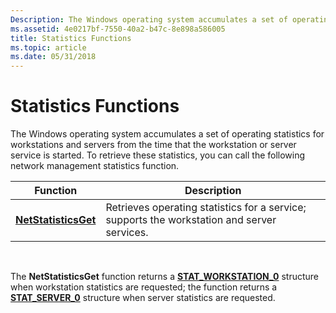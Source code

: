```yaml
---
Description: The Windows operating system accumulates a set of operating statistics for workstations and servers from the time that the workstation or server service is started.
ms.assetid: 4e0217bf-7550-40a2-b47c-8e898a586005
title: Statistics Functions
ms.topic: article
ms.date: 05/31/2018
---
```


# Statistics Functions

The Windows operating system accumulates a set of operating statistics for workstations and servers from the time that the workstation or server service is started. To retrieve these statistics, you can call the following network management statistics function.



| Function                                     | Description                                                                                 |
|----------------------------------------------|---------------------------------------------------------------------------------------------|
| [**NetStatisticsGet**](/windows/desktop/api/Lmstats/nf-lmstats-netstatisticsget) | Retrieves operating statistics for a service; supports the workstation and server services. |



 

The **NetStatisticsGet** function returns a [**STAT\_WORKSTATION\_0**](/windows/win32/api/lmstats/ns-lmstats-stat_workstation_0~r1) structure when workstation statistics are requested; the function returns a [**STAT\_SERVER\_0**](/windows/desktop/api/Lmstats/ns-lmstats-stat_server_0) structure when server statistics are requested.

 

 



